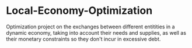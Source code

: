 # Local-Economy-Optimization
Optimization project on the exchanges between different entitities in a dynamic economy, taking into account their needs and supplies, as well as their monetary constraints so they don't incur in excessive debt.
